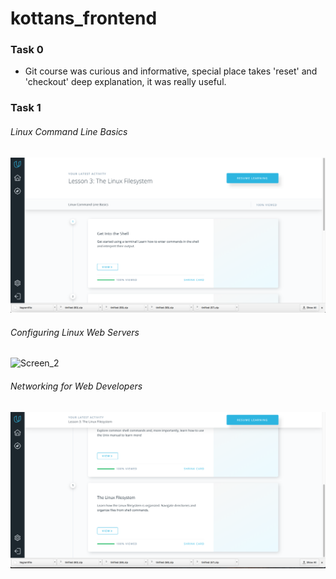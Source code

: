 # kottans_frontend

### Task 0

* Git course was curious and informative, special place takes 'reset' and 'checkout' deep explanation, it was really useful.

### Task 1

###### Linux Command Line Basics

![Screen_1](/task_1/linux-1-2017-12-05-00-39-53.png)

###### Configuring Linux Web Servers

![Screen_2](/task_1/linux-2-2017-12-05-00-40-48.png)

###### Networking for Web Developers

![Screen_3](/task_1/linux-3-2017-12-05-00-40-48.png)
